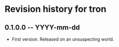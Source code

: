 # Revision history for tron

## 0.1.0.0 -- YYYY-mm-dd

* First version. Released on an unsuspecting world.

